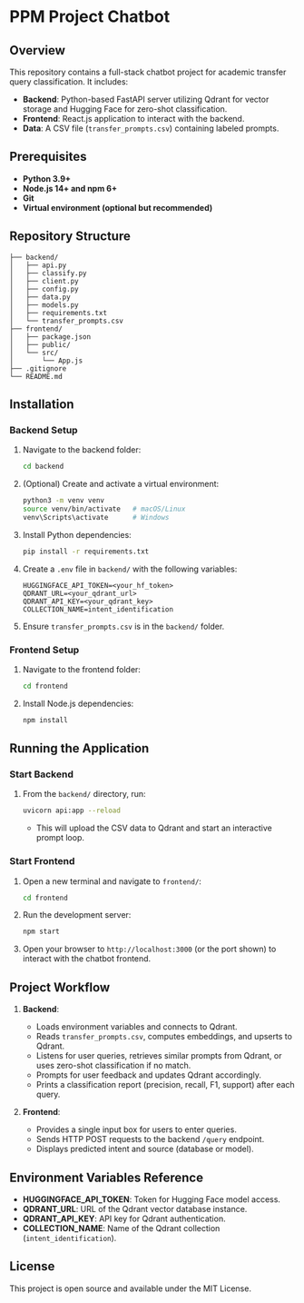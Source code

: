 # PPM Project Chatbot

## Overview

This repository contains a full-stack chatbot project for academic transfer query classification. It includes:

* **Backend**: Python-based FastAPI server utilizing Qdrant for vector storage and Hugging Face for zero-shot classification.
* **Frontend**: React.js application to interact with the backend.
* **Data**: A CSV file (`transfer_prompts.csv`) containing labeled prompts.

## Prerequisites

* **Python 3.9+**
* **Node.js 14+ and npm 6+**
* **Git**
* **Virtual environment (optional but recommended)**

## Repository Structure

```
├── backend/
│   ├── api.py
│   ├── classify.py
│   ├── client.py
│   ├── config.py
│   ├── data.py
│   ├── models.py
│   ├── requirements.txt
│   └── transfer_prompts.csv
├── frontend/
│   ├── package.json
│   ├── public/
│   └── src/
│       └── App.js
├── .gitignore
└── README.md
```

## Installation

### Backend Setup

1. Navigate to the backend folder:

   ```bash
   cd backend
   ```
2. (Optional) Create and activate a virtual environment:

   ```bash
   python3 -m venv venv
   source venv/bin/activate   # macOS/Linux
   venv\Scripts\activate      # Windows
   ```
3. Install Python dependencies:

   ```bash
   pip install -r requirements.txt
   ```
4. Create a `.env` file in `backend/` with the following variables:

   ```env
   HUGGINGFACE_API_TOKEN=<your_hf_token>
   QDRANT_URL=<your_qdrant_url>
   QDRANT_API_KEY=<your_qdrant_key>
   COLLECTION_NAME=intent_identification
   ```
5. Ensure `transfer_prompts.csv` is in the `backend/` folder.

### Frontend Setup

1. Navigate to the frontend folder:

   ```bash
   cd frontend
   ```
2. Install Node.js dependencies:

   ```bash
   npm install
   ```

## Running the Application

### Start Backend

1. From the `backend/` directory, run:

   ```bash
   uvicorn api:app --reload
   ```

   * This will upload the CSV data to Qdrant and start an interactive prompt loop.

### Start Frontend

1. Open a new terminal and navigate to `frontend/`:

   ```bash
   cd frontend
   ```
2. Run the development server:

   ```bash
   npm start
   ```
3. Open your browser to `http://localhost:3000` (or the port shown) to interact with the chatbot frontend.

## Project Workflow

1. **Backend**:

   * Loads environment variables and connects to Qdrant.
   * Reads `transfer_prompts.csv`, computes embeddings, and upserts to Qdrant.
   * Listens for user queries, retrieves similar prompts from Qdrant, or uses zero-shot classification if no match.
   * Prompts for user feedback and updates Qdrant accordingly.
   * Prints a classification report (precision, recall, F1, support) after each query.

2. **Frontend**:

   * Provides a single input box for users to enter queries.
   * Sends HTTP POST requests to the backend `/query` endpoint.
   * Displays predicted intent and source (database or model).

## Environment Variables Reference

* **HUGGINGFACE\_API\_TOKEN**: Token for Hugging Face model access.
* **QDRANT\_URL**: URL of the Qdrant vector database instance.
* **QDRANT\_API\_KEY**: API key for Qdrant authentication.
* **COLLECTION\_NAME**: Name of the Qdrant collection (`intent_identification`).

## License

This project is open source and available under the MIT License.
